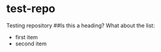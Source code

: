 test-repo
=========

Testing repository
##Is this a heading?
What about the list:
* first item
* second item
